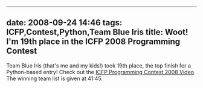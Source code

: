 
---
date: 2008-09-24 14:46
tags: ICFP,Contest,Python,Team Blue Iris
title: Woot! I'm 19th place in the ICFP 2008 Programming Contest
---

Team Blue Iris (that's me and my kids!) took 19th place, the top finish for a
Python-based entry! Check out the
[ICFP Programming Contest 2008 Video](http://video.google.com/videoplay?docid=-4697764813432201693).
The winning team list is given at 41:45.
